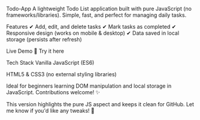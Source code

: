Todo-App
A lightweight Todo List application built with pure JavaScript (no frameworks/libraries). Simple, fast, and perfect for managing daily tasks.

Features
✔ Add, edit, and delete tasks
✔ Mark tasks as completed
✔ Responsive design (works on mobile & desktop)
✔ Data saved in local storage (persists after refresh)

Live Demo
🔗 Try it here

Tech Stack
Vanilla JavaScript (ES6)

HTML5 & CSS3 (no external styling libraries)

Ideal for beginners learning DOM manipulation and local storage in JavaScript. Contributions welcome! ✨

This version highlights the pure JS aspect and keeps it clean for GitHub. Let me know if you'd like any tweaks! 🚀
